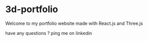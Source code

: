 # 3d-portfolio

Welcome to my portfolio website made with React.js and Three.js

have any questions ?  ping me on linkedin
